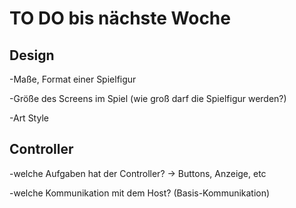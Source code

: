# TO DO bis nächste Woche
## Design
  -Maße, Format einer Spielfigur
  
  -Größe des Screens im Spiel (wie groß darf die Spielfigur werden?)
  
  -Art Style
  
## Controller
-welche Aufgaben hat der Controller? -> Buttons, Anzeige, etc

-welche Kommunikation mit dem Host? (Basis-Kommunikation)
